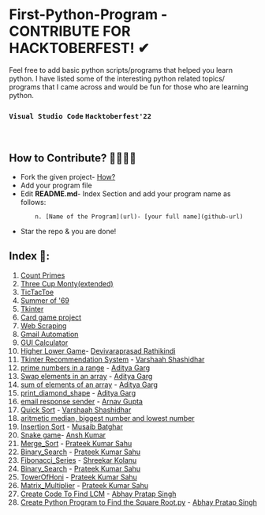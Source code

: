 # First-Python-Program - CONTRIBUTE FOR HACKTOBERFEST! ✔


Feel free to add basic python scripts/programs that helped you learn python. I have listed some of the interesting python related topics/ programs that I came across and would be fun for those who are learning python.
### `Visual Studio Code` `Hacktoberfest'22`
<br>

## How to Contribute? 👩‍💻👨‍💻
- Fork the given project- [How?](https://docs.github.com/en/pull-requests/collaborating-with-pull-requests/proposing-changes-to-your-work-with-pull-requests/creating-a-pull-request-from-a-fork) 
- Add your program file
- Edit **README.md**- Index Section and add your program name as follows:
  ```
      n. [Name of the Program](url)- [your full name](github-url)
  ```
- Star the repo & you are done!

## Index 📑:
1. [Count Primes](https://github.com/Aishanipach/Beginners-Python-Programs/tree/main/Count_primes)
2. [Three Cup Monty(extended)](https://github.com/Aishanipach/Beginners-Python-Programs/tree/main/Threecupsmonty)
3. [TicTacToe](https://github.com/Aishanipach/Beginners-Python-Programs/tree/main/TicTacToe)
4. [Summer of '69](https://github.com/Aishanipach/Beginners-Python-Programs/blob/main/Summerof'69.py)
5. [Tkinter](https://github.com/Aishanipach/Beginners-Python-Programs/tree/main/Tkinter)
6. [Card game project](https://github.com/Aishanipach/Beginners-Python-Programs/tree/main/Card_game_project)
7. [Web Scraping](https://github.com/Aishanipach/Beginners-Python-Programs/tree/main/Web%20scraping)
8. [Gmail Automation](https://github.com/Aishanipach/Beginners-Python-Programs/tree/main/Gmail%20automation)
9. [GUI Calculator](https://github.com/1-Rishabh-Jain-1/Beginners-Python-Projects/blob/main/gui_calculator.py)
10. [Higher Lower Game](https://github.com/TheTriangulam/Beginners-Python-Projects/tree/main/Num_guess_by_Comp)- [Devivaraprasad Rathikindi](https://github.com/TheTriangulam)
11. [Tkinter Recommendation System](https://github.com/varshaah2407/Beginners-Python-Projects/tree/main/Tkinter_recommendation_system) - [Varshaah Shashidhar](https://github.com/varshaah2407)
12. [prime numbers in a range](https://github.com/AG-444/Beginners-Python-Projects_AP/blob/main/prime_numbers_in_input_range.py) - [Aditya Garg](https://github.com/AG-444)
13. [Swap elements in an array](https://github.com/AG-444/Beginners-Python-Projects_AP/blob/main/swap_elements_in_array.py) - [Aditya Garg](https://github.com/AG-444)
14. [sum of elements of an array](https://github.com/AG-444/Beginners-Python-Projects_AP/blob/main/sum_of_elements_of_an_array.py) - [Aditya Garg](https://github.com/AG-444)
15. [print_diamond_shape](https://github.com/AG-444/Beginners-Python-Projects_AP/blob/main/diamond_symbol.py) - [Aditya Garg](https://github.com/AG-444)
16. [email response sender](https://github.com/arnavvgupta/email-response-sender) - [Arnav Gupta](https://github.com/arnavvgupta)
17. [Quick Sort](https://github.com/varshaah2407/Beginners-Python-Projects/blob/main/quick_sort.py) - [Varshaah Shashidhar](https://github.com/varshaah2407)
18. [aritmetic median, biggest number and lowest number](https://github.com/arnavvgupta/functionMaxMinMedian.py) 
19. [Insertion Sort](https://github.com/musaibbatghar/Beginners-Python-Projects/blob/main/Insertion_Sort.py) - [Musaib Batghar](https://github.com/musaibbatghar)
20. [Snake game](https://github.com/Aishanipach/Beginners-Python-Projects/compare/main...meanshkumar:Beginners-Python-Projects:main?expand=1)- [Ansh Kumar](https://github.com/meanshkumar)
21. [Merge_Sort](https://github.com/proPrateekSahu/Beginners-Python-Projects/blob/main/MergeSort.py) - [Prateek Kumar Sahu](https://github.com/proPrateekSahu)
22. [Binary_Search](https://github.com/proPrateekSahu/Beginners-Python-Projects/blob/main/BinarySearch) - [Prateek Kumar Sahu](https://github.com/proPrateekSahu)
23. [Fibonacci_Series](https://github.com/Skillz619/Beginners-Python-Projects/blob/main/fibonacci_series.py) - [Shreekar Kolanu](https://github.com/Skillz619)
24. [Binary_Search](https://github.com/proPrateekSahu/Beginners-Python-Projects/blob/main/BinarySearch) - [Prateek Kumar Sahu](https://github.com/proPrateekSahu)
25. [TowerOfHoni](https://github.com/proPrateekSahu/Beginners-Python-Projects/blob/main/towerOfHoni.py) - [Prateek Kumar Sahu](https://github.com/proPrateekSahu)
26. [Matrix_Multiplier](https://github.com/proPrateekSahu/Beginners-Python-Projects/blob/main/MatrixMultiplier.py) - [Prateek Kumar Sahu](https://github.com/proPrateekSahu)
27. [Create Code To Find LCM](https://github.com/abhaypratapsinghkanpur/Beginners-Python-Projects/blob/main/Code%20To%20Find%20LCM) - [Abhay Pratap Singh](https://github.com/abhaypratapsinghkanpur)
28. [Create Python Program to Find the Square Root.py](https://github.com/abhaypratapsinghkanpur/Beginners-Python-Projects/blob/main/Create%20Python%20Program%20to%20Find%20the%20Square%20Root.py) - [Abhay Pratap Singh](https://github.com/abhaypratapsinghkanpur)

